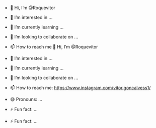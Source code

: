 - 👋 Hi, I’m @Roquevitor
- 👀 I’m interested in ...
- 🌱 I’m currently learning ...
- 💞️ I’m looking to collaborate on ...
- 📫 How to reach me 👋 Hi, I’m @Roquevitor
- 👀 I’m interested in ...
- 🌱 I’m currently learning ...
- 💞️ I’m looking to collaborate on ...
- 📫 How to reach me: https://www.instagram.com/vitor.goncalvess1/
- 😄 Pronouns: ...
- ⚡ Fun fact: ...

- ⚡ Fun fact: ...


